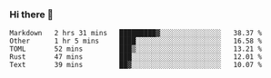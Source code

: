 ### Hi there 👋

<!--
**berkus/berkus** is a ✨ _special_ ✨ repository because its `README.md` (this file) appears on your GitHub profile.

Here are some ideas to get you started:

- 🔭 I’m currently working on ...
- 🌱 I’m currently learning ...
- 👯 I’m looking to collaborate on ...
- 🤔 I’m looking for help with ...
- 💬 Ask me about ...
- 📫 How to reach me: ...
- 😄 Pronouns: ...
- ⚡ Fun fact: ...
-->

<!--START_SECTION:waka-->
```text
Markdown   2 hrs 31 mins   █████████▓░░░░░░░░░░░░░░░   38.37 % 
Other      1 hr 5 mins     ████░░░░░░░░░░░░░░░░░░░░░   16.58 % 
TOML       52 mins         ███▒░░░░░░░░░░░░░░░░░░░░░   13.21 % 
Rust       47 mins         ███░░░░░░░░░░░░░░░░░░░░░░   12.01 % 
Text       39 mins         ██▓░░░░░░░░░░░░░░░░░░░░░░   10.07 % 
```
<!--END_SECTION:waka-->
